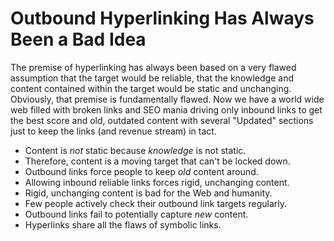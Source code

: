 # Outbound Hyperlinking Has Always Been a Bad Idea

The premise of hyperlinking has always been based on a very flawed
assumption that the target would be reliable, that the knowledge and
content contained within the target would be static and unchanging.
Obviously, that premise is fundamentally flawed. Now we have a world wide
web filled with broken links and SEO mania driving only inbound links to
get the best score and old, outdated content with several "Updated"
sections just to keep the links (and revenue stream) in tact.

* Content is *not* static because *knowledge* is not static.
* Therefore, content is a moving target that can't be locked down.
* Outbound links force people to keep *old* content around.
* Allowing inbound reliable links forces rigid, unchanging content.
* Rigid, unchanging content is bad for the Web and humanity.
* Few people actively check their outbound link targets regularly.
* Outbound links fail to potentially capture *new* content.
* Hyperlinks share all the flaws of symbolic links.
